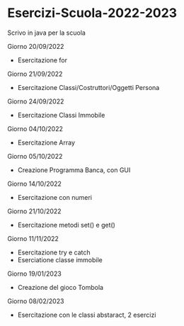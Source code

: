 # Esercizi-Scuola-2022-2023
Scrivo in java per la scuola

Giorno 20/09/2022
  - Esercitazione for

Giorno 21/09/2022
  - Esercitazione Classi/Costruttori/Oggetti Persona
  
Giorno 24/09/2022
  - Esercitazione Classi Immobile

Giorno 04/10/2022
  - Esercitazione Array

Giorno 05/10/2022
  - Creazione Programma Banca, con GUI

Giorno 14/10/2022
  - Esercitazione con numeri
  
Giorno 21/10/2022
  - Esercitazione metodi set() e get()

Giorno 11/11/2022
  - Esercitazione try e catch
  - Eserciatione classe immobile

Giorno 19/01/2023
  - Creazione del gioco Tombola
  
Giorno 08/02/2023
  - Esercitazione con le classi abstaract, 2 esercizi
